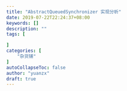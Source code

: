 ```yaml
---
title: "AbstractQueuedSynchronizer 实现分析"
date: 2019-07-22T22:24:37+08:00
keywords: []
description: ""
tags: [

]
categories: [
    "杂货铺"
]
autoCollapseToc: false
author: "yuanzx"
draft: true
---
```


